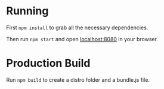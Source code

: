 # Running

First `npm install` to grab all the necessary dependencies. 

Then run `npm start` and open <localhost:8080> in your browser.

# Production Build

Run `npm build` to create a distro folder and a bundle.js file.